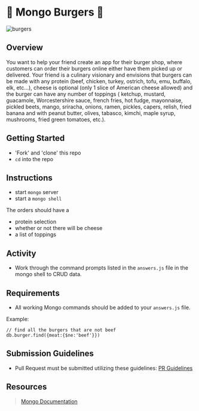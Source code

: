 # 🍔 Mongo Burgers 🍔

![burgers](images/burgers.jpg)

## Overview

You want to help your friend create an app for their burger shop, where customers can order their burgers online either have them picked up or delivered. Your friend is a culinary visionary and envisions that burgers can be made with any protein (beef, chicken, turkey, ostrich, tofu, emu, buffalo, elk, etc...), cheese is optional (only 1 slice of American cheese allowed) and the burger can have any number of toppings ( ketchup, mustard, guacamole, Worcestershire sauce, french fries, hot fudge, mayonnaise, pickled beets, mango, sriracha, onions, ramen, pickles, capers, relish, fried banana and with peanut butter, olives, tabasco, kimchi, maple syrup, mushrooms, fried green tomatoes, etc.).

## Getting Started

- 'Fork' and 'clone' this repo
- `cd` into the repo

## Instructions

- start `mongo` server
- start a `mongo shell`


The orders should have a
- protein selection
- whether or not there will be cheese
- a list of toppings

## Activity

- Work through the command prompts listed in the `answers.js` file in the mongo shell to CRUD data.

## Requirements
- All working Mongo commands should be added to your `answers.js` file.

Example:
```
// find all the burgers that are not beef
db.burger.find({meat:{$ne:'beef'}})
```

## Submission Guidelines
- Pull Request must be submitted utilizing these guidelines: [PR Guidelines](https://github.com/SEI-R-9-19/template_pull_request)

## Resources

> [Mongo Documentation](https://docs.mongodb.com/manual/)
